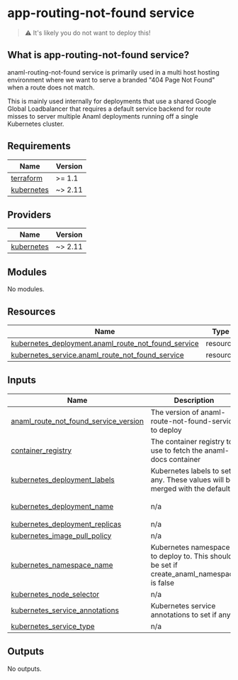 <!-- BEGIN_TF_DOCS -->
# app-routing-not-found service

> :warning: It's likely you do not want to deploy this!

## What is app-routing-not-found service?
anaml-routing-not-found service is primarily used in a multi host hosting environment where we want to serve a branded "404 Page Not Found" when a route does not match.

This is mainly used internally for deployments that use a shared Google Global Loadbalancer that requires a default service backend for route misses to server multiple Anaml deployments running off a single Kubernetes cluster.

## Requirements

| Name | Version |
|------|---------|
| <a name="requirement_terraform"></a> [terraform](#requirement\_terraform) | >= 1.1 |
| <a name="requirement_kubernetes"></a> [kubernetes](#requirement\_kubernetes) | ~> 2.11 |

## Providers

| Name | Version |
|------|---------|
| <a name="provider_kubernetes"></a> [kubernetes](#provider\_kubernetes) | ~> 2.11 |

## Modules

No modules.

## Resources

| Name | Type |
|------|------|
| [kubernetes_deployment.anaml_route_not_found_service](https://registry.terraform.io/providers/hashicorp/kubernetes/latest/docs/resources/deployment) | resource |
| [kubernetes_service.anaml_route_not_found_service](https://registry.terraform.io/providers/hashicorp/kubernetes/latest/docs/resources/service) | resource |

## Inputs

| Name | Description | Type | Default | Required |
|------|-------------|------|---------|:--------:|
| <a name="input_anaml_route_not_found_service_version"></a> [anaml\_route\_not\_found\_service\_version](#input\_anaml\_route\_not\_found\_service\_version) | The version of anaml-route-not-found-service to deploy | `string` | `"v0.3"` | no |
| <a name="input_container_registry"></a> [container\_registry](#input\_container\_registry) | The container registry to use to fetch the anaml-docs container | `string` | `"gcr.io/anaml-release-artifacts"` | no |
| <a name="input_kubernetes_deployment_labels"></a> [kubernetes\_deployment\_labels](#input\_kubernetes\_deployment\_labels) | Kubernetes labels to set if any. These values will be merged with the defaults | `map(string)` | `null` | no |
| <a name="input_kubernetes_deployment_name"></a> [kubernetes\_deployment\_name](#input\_kubernetes\_deployment\_name) | n/a | `string` | `"anaml-route-not-found-service"` | no |
| <a name="input_kubernetes_deployment_replicas"></a> [kubernetes\_deployment\_replicas](#input\_kubernetes\_deployment\_replicas) | n/a | `number` | `1` | no |
| <a name="input_kubernetes_image_pull_policy"></a> [kubernetes\_image\_pull\_policy](#input\_kubernetes\_image\_pull\_policy) | n/a | `string` | `"IfNotPresent"` | no |
| <a name="input_kubernetes_namespace_name"></a> [kubernetes\_namespace\_name](#input\_kubernetes\_namespace\_name) | Kubernetes namespace to deploy to. This should be set if create\_anaml\_namespace is false | `string` | n/a | yes |
| <a name="input_kubernetes_node_selector"></a> [kubernetes\_node\_selector](#input\_kubernetes\_node\_selector) | n/a | `map(string)` | `null` | no |
| <a name="input_kubernetes_service_annotations"></a> [kubernetes\_service\_annotations](#input\_kubernetes\_service\_annotations) | Kubernetes service annotations to set if any | `map(string)` | `null` | no |
| <a name="input_kubernetes_service_type"></a> [kubernetes\_service\_type](#input\_kubernetes\_service\_type) | n/a | `string` | `"ClusterIP"` | no |

## Outputs

No outputs.
<!-- END_TF_DOCS -->